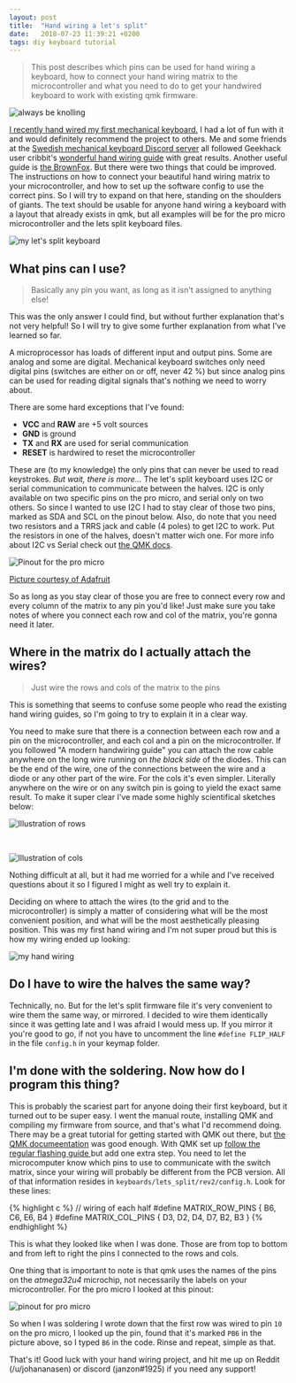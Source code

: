 ```yaml
---
layout: post
title:  "Hand wiring a let's split"
date:   2018-07-23 11:39:21 +0200
tags: diy keyboard tutorial
---
```


> This post describes which pins can be used for hand wiring a keyboard, how to
> connect your hand wiring matrix to the microcontroller and what you need to do
> to get your handwired keyboard to work with existing qmk firmware. 

![always be knolling]( https://i.imgur.com/QrspkWf.jpg)

[I recently hand wired my first mechanical
keyboard.](https://imgur.com/gallery/yP0R3wh) I had a lot of fun with it and
would definitely recommend the project to others. Me and some friends at the
[Swedish mechanical keyboard Discord server](http://mekaniskatangentbord.se/)
all followed Geekhack user cribbit's [wonderful hand wiring
guide](https://geekhack.org/index.php?topic=87689.0 "A modern hand wiring
guide") with great results. 
Another useful guide is [the BrownFox](https://deskthority.net/workshop-f7/brownfox-step-by-step-t6050.html
"BrownFox step by step"). 
But there were two things that could be improved.
The instructions on how to connect your beautiful hand
wiring matrix to your microcontroller, and how to set up the software config
to use the correct pins. So I will try to expand on that here, standing on the
shoulders of giants. The text should be usable for anyone hand wiring a
keyboard with a layout that already
exists in qmk, but all examples will be for the pro micro microcontroller and
the lets split keyboard files.

![my let's split keyboard](https://i.imgur.com/jCqzdiB.jpg)

## What pins can I use?
> Basically any pin you want, as long as it isn't assigned to anything else!

This was the only answer I could find, but without further explanation that's
not very helpful! So I will try to give some further explanation from what I've
learned so far.

A microprocessor has loads of different input and output pins. Some are analog
and some are digital. Mechanical keyboard switches only need digital pins
(switches are either on or off, never 42 %) but since analog pins can be used
for reading digital signals that's nothing we need to worry about.

There are some hard exceptions that I've found:

- **VCC** and **RAW** are +5 volt sources
- **GND** is ground
- **TX** and **RX** are used for serial communication
- **RESET** is hardwired to reset the microcontroller

These are (to my knowledge) the only pins that can never be used to read
keystrokes. *But wait, there is more...* The let's split keyboard uses I2C or
serial communication to communicate between the halves. I2C is only available
on two specific pins on the pro micro, and serial only on two others. So since I
wanted to use I2C I had to stay clear of those two pins, marked as SDA and SCL
on the pinout below. Also, do note that you need two resistors and a TRRS jack and
cable (4 poles) to get I2C to work. Put the resistors in one of the halves, doesn't
matter wich one. For more info about I2C vs Serial check out [the QMK docs](https://qmk.fm/keyboards/lets_split/).

![Pinout for the pro micro](https://cdn.sparkfun.com/r/600-600/assets/9/c/3/c/4/523a1765757b7f5c6e8b4567.png "Pinout for the pro micro")

[Picture courtesy of Adafruit](https://learn.sparkfun.com/tutorials/pro-micro--fio-v3-hookup-guide/hardware-overview-pro-micro "Adafruits website")

So as long as you stay clear of those you are free to connect every row and
every column of the matrix to any pin you'd like! Just make sure you take notes
of where you connect each row and col of the matrix, you're gonna need it
later.

## Where in the matrix do I actually attach the wires?
> Just wire the rows and cols of the matrix to the pins

This is something that seems to confuse some people who read the existing hand
wiring guides, so I'm going to try to explain it in a clear way.

You need to make sure that there is a connection between each row and
a pin on the microcontroller, and each col and a pin on the microcontroller.
If you followed "A modern handwiring guide" you can attach the row cable
anywhere on the long wire running on *the
black side* of the diodes. This can be the end of the wire, one of the
connections between the wire and a diode or any other part of the wire. For the
cols it's even simpler. Literally anywhere on the wire or on any switch pin is
going to yield the exact same result. To make it super clear I've made some
highly scientifical sketches below:

![Illustration of rows](https://i.imgur.com/g2JAmPR.jpg)

&nbsp;

![Illustration of cols](https://i.imgur.com/0GESkrW.jpg?1)

Nothing difficult at all, but it had me worried for a while and I've received
questions about it so I figured I might as well try to explain it.

Deciding on where to attach the wires (to the grid and to the microcontroller)
is simply a matter of considering what will be the most convenient position,
and what will be the most aesthetically pleasing position. This was my first
hand wiring and I'm not super proud but this is how my wiring ended up looking:

![my hand wiring](https://i.imgur.com/Q3G246v.jpg)

## Do I have to wire the halves the same way?
Technically, no. But for the let's split firmware file it's very convenient to
wire them the same way, or mirrored. I decided to wire them identically since
it was getting late and I was afraid I would mess up. If you mirror it you're
good to go, if not you have to uncomment the line `#define FLIP_HALF` in the
file `config.h` in your keymap folder. 

## I'm done with the soldering. Now how do I program this thing?
This is probably the scariest part for anyone doing their first
keyboard, but it turned out to be super easy. I went the manual route,
installing QMK and compiling my firmware from source, and that's what I'd
recommend doing. There may be a great tutorial for getting started with QMK out
there, but [the QMK documeentation](https://docs.qmk.fm/#/README) was good
enough. With QMK set up [follow the regular flashing guide ](https://github.com/nicinabox/lets-split-guide/blob/master/flashing.md)
but add one extra step. You need to let the microcomputer know which
pins to use to communicate with the switch matrix, since your wiring will
probably be different from the PCB version. All of that information resides
in `keyboards/lets_split/rev2/config.h`. Look
for these lines:

{% highlight c %}
// wiring of each half
#define MATRIX_ROW_PINS { B6, C6, E6, B4 }
#define MATRIX_COL_PINS { D3, D2, D4, D7, B2, B3 }
{% endhighlight %}

This is what they looked like when I was done. Those are from top to bottom and
from left to right the pins I connected to the rows and cols.

One thing that is important to note is that qmk uses the names of the pins on
the *atmega32u4* microchip, not necessarily the labels on your microcontroller.
For the pro micro I looked at this pinout:

![pinout for pro
micro](https://i.redditmedia.com/KyKu8OGG3h3GNG6bKOMu9kmkoYGFlo5JMTArc8mCMq8.png?w=320&s=7d4921d16d6a3ddd187d39905268ea90)

So when I was soldering I wrote down that the first row was wired to pin `10` on the pro micro, I
looked up the pin, found that it's marked `PB6` in the picture above, so I typed `B6` in
the code. Rinse and repeat, simple as that.

That's it! Good luck with your hand wiring project, and hit me up on Reddit
(/u/johananasen) or
discord (janzon#1925) if you need any support!
